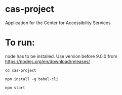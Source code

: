 # cas-project
Application for the Center for Accessibility Services

# To run:
 node has to be installed. Use version before 9.0.0
 from https://nodejs.org/en/download/releases/
 
`cd cas-project`

`npm install -g babel-cli`

`npm start`
